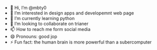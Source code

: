 - 👋 Hi, I’m @mbty0
- 👀 I’m interested in design apps and developemnt web page
- 🌱 I’m currently learning python
- 💞️ I’m looking to collaborate on trianer
- 📫 How to reach me form social media
- 😄 Pronouns: good jop
- ⚡ Fun fact: the human brain is more powerful than a subercomputer

<!---
mbty0/mbty0 is a ✨ special ✨ repository because its `README.md` (this file) appears on your GitHub profile.
You can click the Preview link to take a look at your changes.
--->
